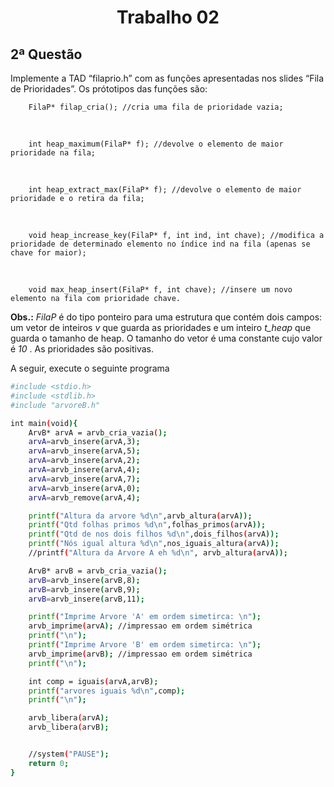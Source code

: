 <h1 align="center">
  Trabalho 02
</h1>

## 2ª Questão

Implemente a TAD “filaprio.h” com as funções apresentadas nos slides “Fila de Prioridades”. Os prótotipos das funções são:


		FilaP* filap_cria(); //cria uma fila de prioridade vazia;

<br>

		int heap_maximum(FilaP* f); //devolve o elemento de maior prioridade na fila;

<br>

		int heap_extract_max(FilaP* f); //devolve o elemento de maior prioridade e o retira da fila;

<br>

		void heap_increase_key(FilaP* f, int ind, int chave); //modifica a prioridade de determinado elemento no índice ind na fila (apenas se chave for maior);

<br>

		void max_heap_insert(FilaP* f, int chave); //insere um novo elemento na fila com prioridade chave.

**Obs.:** *FilaP* é do tipo ponteiro para uma estrutura que contém dois campos: um vetor de inteiros *v* que guarda as prioridades e um inteiro *t_heap* que guarda o tamanho de heap. O tamanho do vetor é uma constante cujo valor é *10* . As prioridades são positivas.

A seguir, execute o seguinte programa

```sh
#include <stdio.h>
#include <stdlib.h>
#include "arvoreB.h"

int main(void){
	ArvB* arvA = arvb_cria_vazia();
	arvA=arvb_insere(arvA,3); 
	arvA=arvb_insere(arvA,5);
	arvA=arvb_insere(arvA,2);
	arvA=arvb_insere(arvA,4);
	arvA=arvb_insere(arvA,7);
	arvA=arvb_insere(arvA,0);
	arvA=arvb_remove(arvA,4);

	printf("Altura da arvore %d\n",arvb_altura(arvA));
	printf("Qtd folhas primos %d\n",folhas_primos(arvA));
	printf("Qtd de nos dois filhos %d\n",dois_filhos(arvA));
	printf("Nós igual altura %d\n",nos_iguais_altura(arvA));
	//printf("Altura da Arvore A eh %d\n", arvb_altura(arvA));

	ArvB* arvB = arvb_cria_vazia();
	arvB=arvb_insere(arvB,8);
	arvB=arvb_insere(arvB,9);
	arvB=arvb_insere(arvB,11);

	printf("Imprime Arvore 'A' em ordem simetirca: \n");
	arvb_imprime(arvA); //impressao em ordem simétrica
	printf("\n");
	printf("Imprime Arvore 'B' em ordem simetirca: \n");
	arvb_imprime(arvB); //impressao em ordem simétrica
	printf("\n");

	int comp = iguais(arvA,arvB);
	printf("arvores iguais %d\n",comp);
	printf("\n");

	arvb_libera(arvA);
	arvb_libera(arvB);


	//system("PAUSE");
	return 0;
}
```